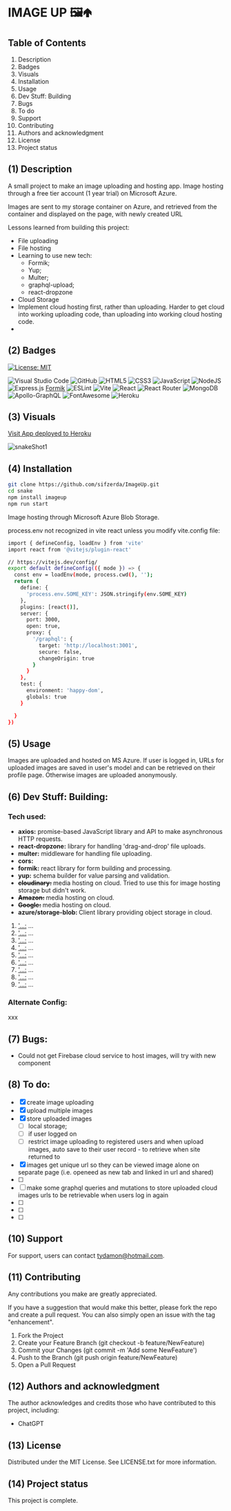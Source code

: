 # IMAGE UP 🖼️🢁

## Table of Contents

1. Description
2. Badges
3. Visuals
4. Installation
5. Usage
6. Dev Stuff: Building
7. Bugs 
8. To do
9.  Support
10. Contributing 
11. Authors and acknowledgment
12. License
13. Project status

## (1) Description

A small project to make an image uploading and hosting app. Image hosting through a free tier account (1 year trial) on Microsoft Azure.

Images are sent to my storage container on Azure, and retrieved from the container and displayed on the page, with newly created URL

Lessons learned from building this project:

- File uploading
- File hosting
- Learning to use new tech:
  - Formik;
  - Yup;
  - Multer;
  - graphql-upload;
  - react-dropzone
- Cloud Storage
- Implement cloud hosting first, rather than uploading. Harder to get cloud into working uploading code, than uploading into working cloud hosting code. 
-

## (2) Badges

[![License: MIT](https://img.shields.io/badge/License-MIT-yellow.svg)](https://opensource.org/licenses/MIT) 

![Visual Studio Code](https://img.shields.io/badge/Visual%20Studio%20Code-0078d7.svg?style=for-the-badge&logo=visual-studio-code&logoColor=white) 
![GitHub](https://img.shields.io/badge/github-%23121011.svg?style=for-the-badge&logo=github&logoColor=white) 
![HTML5](https://img.shields.io/badge/html5-%23E34F26.svg?style=for-the-badge&logo=html5&logoColor=white)
![CSS3](https://img.shields.io/badge/css3-%231572B6.svg?style=for-the-badge&logo=css3&logoColor=white)
![JavaScript](https://img.shields.io/badge/javascript-%23323330.svg?style=for-the-badge&logo=javascript&logoColor=%23F7DF1E) 
![NodeJS](https://img.shields.io/badge/node.js-6DA55F?style=for-the-badge&logo=node.js&logoColor=white)
![Express.js](https://img.shields.io/badge/express.js-%23404d59.svg?style=for-the-badge&logo=express&logoColor=%2361DAFB) 
[Formik](https://img.shields.io/badge/Formik-2563EB.svg?style=for-the-badge&logo=Formik&logoColor=white)
![ESLint](https://img.shields.io/badge/ESLint-4B3263?style=for-the-badge&logo=eslint&logoColor=white)
![Vite](https://img.shields.io/badge/vite-%23646CFF.svg?style=for-the-badge&logo=vite&logoColor=white) 
![React](https://img.shields.io/badge/react-%2320232a.svg?style=for-the-badge&logo=react&logoColor=%2361DAFB)
![React Router](https://img.shields.io/badge/React_Router-CA4245?style=for-the-badge&logo=react-router&logoColor=white) 
![MongoDB](https://img.shields.io/badge/MongoDB-%234ea94b.svg?style=for-the-badge&logo=mongodb&logoColor=white)
![Apollo-GraphQL](https://img.shields.io/badge/-ApolloGraphQL-311C87?style=for-the-badge&logo=apollo-graphql)
![FontAwesome](https://img.shields.io/badge/Font%20Awesome-538DD7.svg?style=for-the-badge&logo=Font-Awesome&logoColor=white) 
![Heroku](https://img.shields.io/badge/heroku-%23430098.svg?style=for-the-badge&logo=heroku&logoColor=white)

## (3) Visuals

[Visit App deployed to Heroku](https://snake-10-afd58bdf61b8.herokuapp.com/)

![snakeShot1](https://github.com/user-attachments/assets/f0c48cd9-b96a-4cf2-91d9-5d531c1137a3)

## (4) Installation

```bash
git clone https://github.com/sifzerda/ImageUp.git
cd snake
npm install imageup
npm run start
```

Image hosting through Microsoft Azure Blob Storage.

process.env not recognized in vite react unless you modify vite.config file:

```bash
import { defineConfig, loadEnv } from 'vite'
import react from '@vitejs/plugin-react'

// https://vitejs.dev/config/
export default defineConfig(({ mode }) => {
  const env = loadEnv(mode, process.cwd(), '');
  return {
    define: {
      'process.env.SOME_KEY': JSON.stringify(env.SOME_KEY)
    },
    plugins: [react()],
    server: {
      port: 3000,
      open: true,
      proxy: {
        '/graphql': {
          target: 'http://localhost:3001',
          secure: false,
          changeOrigin: true
        }
      }
    }, 
    test: {
      environment: 'happy-dom',
      globals: true
    }

  }
})
```

## (5) Usage

Images are uploaded and hosted on MS Azure. If user is logged in, URLs for uploaded images are saved in user's model and can be retrieved on their profile page. Otherwise images are uploaded anonymously.

## (6) Dev Stuff: Building:

### Tech used:
- <strong>axios:</strong> promise-based JavaScript library and API to make asynchronous HTTP requests. 
- <strong>react-dropzone:</strong> library for handling 'drag-and-drop' file uploads.
- <strong>multer:</strong> middleware for handling file uploading.
- <strong>cors:</strong>
- <strong>formik:</strong> react library for form building and processing.
- <strong>yup:</strong> schema builder for value parsing and validation.
- <strong>~~cloudinary:~~ </strong>media hosting on cloud. Tried to use this for image hosting storage but didn't work. 
- <strong>~~Amazon:~~ </strong>media hosting on cloud.
- <strong>~~Google:~~ </strong>media hosting on cloud.
- <strong>azure/storage-blob: </strong> Client library providing object storage in cloud.

1. <u>'...:</u> ...
2. <u>'...:</u> ...
3. <u>'...:</u> ...
4. <u>'...:</u> ...
5. <u>'...:</u> ...
6. <u>'...:</u> ...
7. <u>'...:</u> ...
8. <u>'...:</u> ...
9. <u>'...:</u> ...

### Alternate Config:

xxx

## (7) Bugs: 

- Could not get Firebase cloud service to host images, will try with new component

## (8) To do: 

- [x] create image uploading
- [x] upload multiple images
- [x] store uploaded images
  - [ ] local storage;
  - [ ] if user logged on
  - [ ] restrict image uploading to registered users and when upload images, auto save to their user record - to retrieve when site returned to
- [x] images get unique url so they can be viewed image alone on separate page (i.e. openeed as new tab and linked in url and shared)
- [ ]
- [ ] make some graphql queries and mutations to store uploaded cloud images urls to be retrievable when users log in again
- [ ] 
- [ ] 
- [ ] 

## (10) Support

For support, users can contact tydamon@hotmail.com.

## (11) Contributing

Any contributions you make are greatly appreciated.

If you have a suggestion that would make this better, please fork the repo and create a pull request. You can also simply open an issue with the tag "enhancement". 
1. Fork the Project
2. Create your Feature Branch (git checkout -b feature/NewFeature)
3. Commit your Changes (git commit -m 'Add some NewFeature')
4. Push to the Branch (git push origin feature/NewFeature)
5. Open a Pull Request

## (12) Authors and acknowledgment

The author acknowledges and credits those who have contributed to this project, including:

- ChatGPT

## (13) License

Distributed under the MIT License. See LICENSE.txt for more information.

## (14) Project status

This project is complete.


 
 